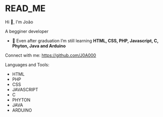 # READ_ME

Hi 👋, I'm João

A begginer developer

- 🌱 Even after graduation I’m still learning **HTML, CSS, PHP, Javascript, C, Phyton, Java and Arduino**

Connect with me: https://github.com/J0A000

Languages and Tools:
- HTML
- PHP
- CSS
- JAVASCRIPT
- C
- PHYTON
- JAVA
- ARDUINO
